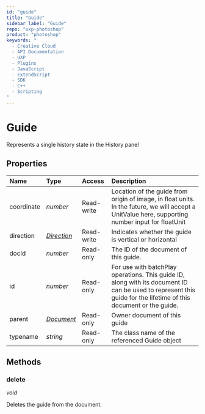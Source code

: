 ```yaml
---
id: "guide"
title: "Guide"
sidebar_label: "Guide"
repo: "uxp-photoshop"
product: "photoshop"
keywords: "
  - Creative Cloud
  - API Documentation
  - UXP
  - Plugins
  - JavaScript
  - ExtendScript
  - SDK
  - C++
  - Scripting
"
---
```


# Guide

Represents a single history state in the History panel

## Properties

| Name | Type | Access | Description |
| :------ | :------ | :------ | :------ |
| coordinate | *number* | Read-write | Location of the guide from origin of image, in float units.  In the future, we will accept a UnitValue here, supporting number input for floatUnit |
| direction | [*Direction*](/ps_reference/modules/constants/#direction) | Read-write | Indicates whether the guide is vertical or horizontal |
| docId | *number* | Read-only | The ID of the document of this guide. |
| id | *number* | Read-only | For use with batchPlay operations. This guide ID, along with its document ID can be used to represent this guide for the lifetime of this document or the guide. |
| parent | [*Document*](/ps_reference/classes/document/) | Read-only | Owner document of this guide |
| typename | *string* | Read-only | The class name of the referenced Guide object |

## Methods

### delete

*void*

Deletes the guide from the document.
